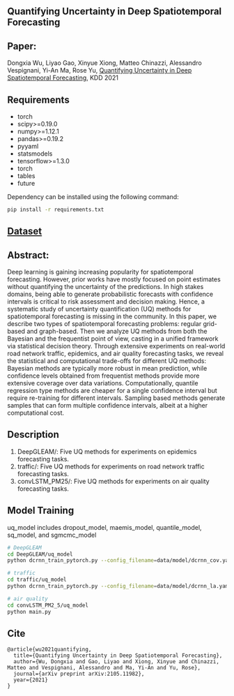 ## Quantifying Uncertainty in Deep Spatiotemporal Forecasting
## Paper: 
Dongxia Wu, Liyao Gao, Xinyue Xiong, Matteo Chinazzi, Alessandro Vespignani, Yi-An Ma, Rose Yu, [Quantifying Uncertainty in Deep Spatiotemporal Forecasting](https://arxiv.org/abs/2105.11982), KDD 2021

## Requirements
* torch
* scipy>=0.19.0
* numpy>=1.12.1
* pandas>=0.19.2
* pyyaml
* statsmodels
* tensorflow>=1.3.0
* torch
* tables
* future

Dependency can be installed using the following command:
```bash
pip install -r requirements.txt
```

## [Dataset](https://drive.google.com/drive/folders/1VOtLjfAkCWJePiacoDxC-nrgCREKvrpE?usp=sharing.)


## Abstract:
Deep learning is gaining increasing popularity for spatiotemporal forecasting. However, prior works have mostly focused on point estimates without quantifying the uncertainty of the predictions. In high stakes domains, being able to generate probabilistic forecasts with confidence intervals is critical to risk assessment and decision making. Hence, a systematic study of uncertainty quantification (UQ) methods for spatiotemporal forecasting is missing in the community. In this paper, we describe two types of spatiotemporal forecasting problems: regular grid-based and graph-based. Then we analyze UQ methods from both the Bayesian and the frequentist point of view, casting in a unified framework via statistical decision theory. Through extensive experiments on real-world road network traffic, epidemics, and air quality forecasting tasks, we reveal the statistical and computational trade-offs for different UQ methods: Bayesian methods are typically more robust in mean prediction, while confidence levels obtained from frequentist methods provide more extensive coverage over data variations. Computationally, quantile regression type methods are cheaper for a single confidence interval but require re-training for different intervals. Sampling based methods generate samples that can form multiple confidence intervals, albeit at a higher computational cost.


## Description
1. DeepGLEAM/: Five UQ methods for experiments on epidemics forecasting tasks.
2. traffic/: Five UQ methods for experiments on road network traffic forecasting tasks.
3. convLSTM_PM25/: Five UQ methods for experiments on air quality forecasting tasks.


## Model Training
uq_model includes dropout_model, maemis_model, quantile_model, sq_model, and sgmcmc_model
```bash
# DeepGLEAM
cd DeepGLEAM/uq_model
python dcrnn_train_pytorch.py --config_filename=data/model/dcrnn_cov.yaml

# traffic
cd traffic/uq_model
python dcrnn_train_pytorch.py --config_filename=data/model/dcrnn_la.yaml

# air quality
cd convLSTM_PM2_5/uq_model
python main.py
```


## Cite
```
@article{wu2021quantifying,
  title={Quantifying Uncertainty in Deep Spatiotemporal Forecasting},
  author={Wu, Dongxia and Gao, Liyao and Xiong, Xinyue and Chinazzi, Matteo and Vespignani, Alessandro and Ma, Yi-An and Yu, Rose},
  journal={arXiv preprint arXiv:2105.11982},
  year={2021}
}
```
